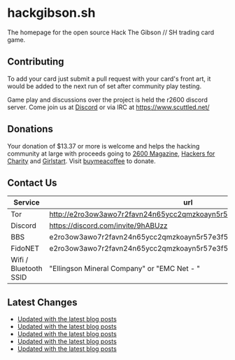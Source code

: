 # hackgibson.sh
The homepage for the open source Hack The Gibson // SH trading card game.


## Contributing

To add your card just submit a pull request with your card's front art, it would be added to the next run of set after community play testing.

Game play and discussions over the project is held the r2600 discord server. Come join us at [Discord](https://discord.com/invite/9hABUzz) or via IRC at https://www.scuttled.net/


## Donations

Your donation of $13.37 or more is welcome and helps the hacking community at large with proceeds going to [2600 Magazine](https://2600.com/), [Hackers for Charity](https://hackersforcharity.org) and [Girlstart](https://girlstart.org).  Visit [buymeacoffee](https://www.buymeacoffee.com/hackgibson.sh) to donate.


## Contact Us

Service | url
-|-
Tor | http://e2ro3ow3awo7r2favn24n65ycc2qmzkoayn5r57e3f56nvjwdcgg32ad.onion
Discord | https://discord.com/invite/9hABUzz
BBS | e2ro3ow3awo7r2favn24n65ycc2qmzkoayn5r57e3f56nvjwdcgg32ad.onion:23
FidoNET | e2ro3ow3awo7r2favn24n65ycc2qmzkoayn5r57e3f56nvjwdcgg32ad.onion:24554
Wifi / Bluetooth SSID | "Ellingson Mineral Company" or "EMC Net - <fidonet address>"

## Latest Changes
<!-- BLOG-POST-LIST:START -->
- [Updated with the latest blog posts](https://github.com/DFW2600/hackgibson.sh/commit/515219fa51e0cdf2d9a9f5e3e076be5c9cf04e23)
- [Updated with the latest blog posts](https://github.com/DFW2600/hackgibson.sh/commit/77ea7ab1ed07c976a604868f297657caf2aa7e6e)
- [Updated with the latest blog posts](https://github.com/DFW2600/hackgibson.sh/commit/73138c1ebb99591f35f680286ca2d23c5e4c6879)
- [Updated with the latest blog posts](https://github.com/DFW2600/hackgibson.sh/commit/c50ddf598d17903825e8271ddaf46ce28b3ca865)
- [Updated with the latest blog posts](https://github.com/DFW2600/hackgibson.sh/commit/8d8e7b16ac5f02f57ac0e44a6d136bdf89e30c82)
<!-- BLOG-POST-LIST:END -->
